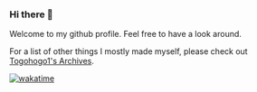 ### Hi there 👋
Welcome to my github profile. Feel free to have a look around.

For a list of other things I mostly made myself, please check out [Togohogo1's Archives](https://github.com/Togohogo1-Archive).

[![wakatime](https://wakatime.com/badge/user/d7ce12fb-b778-41a5-8467-b3cdcb56ec4d.svg)](https://wakatime.com/@d7ce12fb-b778-41a5-8467-b3cdcb56ec4d)
